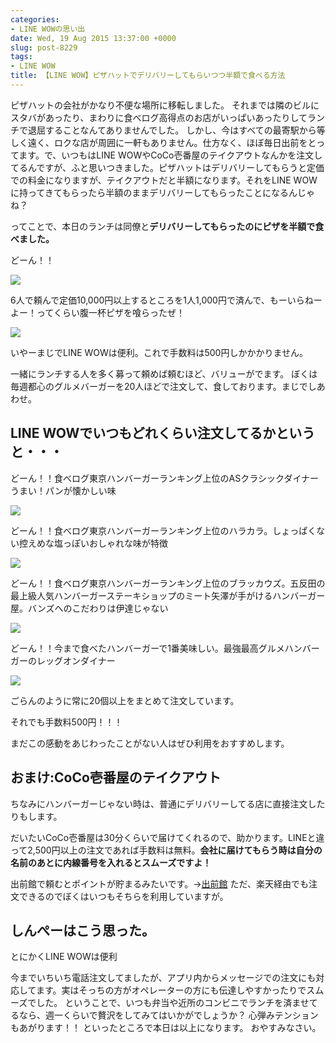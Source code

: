 ```yaml
---
categories:
- LINE WOWの思い出
date: Wed, 19 Aug 2015 13:37:00 +0000
slug: post-8229
tags:
- LINE WOW
title: 【LINE WOW】ピザハットでデリバリーしてもらいつつ半額で食べる方法
---
```


ピザハットの会社がかなり不便な場所に移転しました。 それまでは隣のビルにスタバがあったり、まわりに食べログ高得点のお店がいっぱいあったりしてランチで退屈することなんてありませんでした。 しかし、今はすべての最寄駅から等しく遠く、ロクな店が周囲に一軒もありません。仕方なく、ほぼ毎日出前をとってます。<!--more-->で、いつもはLINE WOWやCoCo壱番屋のテイクアウトなんかを注文してるんですが、ふと思いつきました。ピザハットはデリバリーしてもらうと定価での料金になりますが、テイクアウトだと半額になります。それをLINE WOWに持ってきてもらったら半額のままデリバリーしてもらったことになるんじゃね？

ってことで、本日のランチは同僚と<strong>デリバリーしてもらったのにピザを半額で食べました。</strong>


どーん！！

![](images/IIMG_8436.jpg)

6人で頼んで定価10,000円以上するところを1人1,000円で済んで、もーいらねーよー！ってくらい腹一杯ピザを喰らったぜ！ 


![](images/IIMG_8436.jpg)


いやーまじでLINE WOWは便利。これで手数料は500円しかかかりません。


一緒にランチする人を多く募って頼めば頼むほど、バリューがでます。
ぼくは毎週都心のグルメバーガーを20人ほどで注文して、食しております。まじでしあわせ。


<h2>LINE WOWでいつもどれくらい注文してるかというと・・・</h2>



どーん！！食べログ東京ハンバーガーランキング上位のASクラシックダイナー うまい！パンが懐かしい味

![](images/IIMG_7991.jpg)


どーん！！食べログ東京ハンバーガーランキング上位のハラカラ。しょっぱくない控えめな塩っぽいおしゃれな味が特徴


![](images/IIMG_7897.jpg)


どーん！！食べログ東京ハンバーガーランキング上位のブラッカウズ。五反田の最上級人気ハンバーガーステーキショップのミート矢澤が手がけるハンバーガー屋。バンズへのこだわりは伊達じゃない

![](images/IIMG_7823.jpg)


どーん！！今まで食べたハンバーガーで1番美味しい。最強最高グルメハンバーガーのレッグオンダイナー


![](images/IIMG_7570.jpg)


ごらんのように常に20個以上をまとめて注文しています。

それでも手数料500円！！！

まだこの感動をあじわったことがない人はぜひ利用をおすすめします。


<h2>おまけ:CoCo壱番屋のテイクアウト</h2>

ちなみにハンバーガーじゃない時は、普通にデリバリーしてる店に直接注文したりもします。

だいたいCoCo壱番屋は30分くらいで届けてくれるので、助かります。LINEと違って2,500円以上の注文であれば手数料は無料。<strong>会社に届けてもらう時は自分の名前のあとに内線番号を入れるとスムーズですよ！</strong>


出前館で頼むとポイントが貯まるみたいです。→<a href="">出前館</a>
ただ、楽天経由でも注文できるのでぼくはいつもそちらを利用していますが。

 <h2>しんぺーはこう思った。</h2>


とにかくLINE WOWは便利

今までいちいち電話注文してましたが、アプリ内からメッセージでの注文にも対応してます。実はそっちの方がオペレーターの方にも伝達しやすかったりでスムーズでした。 ということで、いつも弁当や近所のコンビニでランチを済ませてるなら、週一くらいで贅沢をしてみてはいかがでしょうか？ 心弾みテンションもあがります！！ といったところで本日は以上になります。 おやすみなさい。